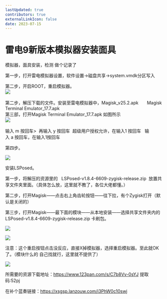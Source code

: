 ```yaml
---
lastUpdated: true
contributors: true
externalLinkIcon: false
date: 2023-07-15
---
```

# 雷电9新版本模拟器安装面具

<!--StartFragment-->

模拟器，面具安装，检测 做个记录了

第一步，打开雷电模拟器设置，软件设置->磁盘共享->system.vmdk分区写入

第二步，开启ROOT，重启模拟器。\
![](https://attach.52pojie.cn/forum/202209/16/164906h766ta67ka7urujv.png)\
\
第二步，解压下载的文件。安装至雷电模拟器中，Magisk_v25.2.apk       Magisk Terminal Emulator_17.7.apk\
第三部，打开Magisk Terminal Emulator_17.7.apk 如图所示\
![](https://attach.52pojie.cn/forum/202209/16/164705mvilcvkhftjtbjbl.png)\
\
输入 m 按回车>  再输入 y 按回车  超级用户授权允许，在输入1 按回车   输入 a 按回车，在输入1按回车

第四步。

![](https://momeis.net/wp-content/uploads/2021/05/1668355000.png)

安装LSPosed。

第一步，将解压的资源里的   LSPosed-v1.8.4-6609-zygisk-release.zip  放置共享文件夹里面。（具体怎么放，这里就不教了，各位大佬都懂。）

第二步，打开Magisk——点击右上角齿轮按钮——往下拉，有个Zygisk打开（默认是关闭的）

第三步，打开Magisk——最下面的模块——从本地安装——选择共享文件夹内的LSPosed-v1.8.4-6609-zygisk-release.zip 卡刷包。

![](https://attach.52pojie.cn/forum/202209/16/165958n2ybxnzpbpz1vzpp.png)

![](https://attach.52pojie.cn/forum/202209/16/170024cyrhe9tjf8db4h0q.png)

注意：这个重启按钮点击没反应，直接X掉模拟器，选择重启模拟器。至此就OK了。（模块什么的 自己找就行，这里就不提供了）

![](https://attach.52pojie.cn/forum/202209/16/172015xr1xz7igr20xr0x3.png)

所需要的资源下载地址：https://www.123pan.com/s/C7b8Vv-0sYJ 提取码:52pj

在补个蓝奏链接：https://xsgsp.lanzouw.com/i3PhW0c10swj

<!--EndFragment-->